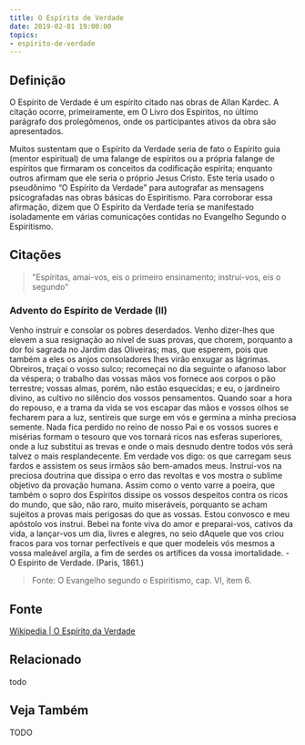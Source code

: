 ```yaml
---
title: O Espírito de Verdade
date: 2019-02-01 19:00:00
topics:
- espirito-de-verdade
---
```


## Definição
O Espírito de Verdade é um espírito citado nas obras de Allan Kardec. A citação
ocorre, primeiramente, em O Livro dos Espíritos, no último parágrafo dos
prolegômenos, onde os participantes ativos da obra são apresentados.

Muitos sustentam que o Espírito da Verdade seria de fato o Espírito guia
(mentor espiritual) de uma falange de espíritos ou a própria falange de
espíritos que firmaram os conceitos da codificação espírita; enquanto outros
afirmam que ele seria o próprio Jesus Cristo. Este teria usado o pseudônimo “O
Espírito da Verdade” para autografar as mensagens psicografadas nas obras
básicas do Espiritismo. Para corroborar essa afirmação, dizem que O Espírito da
Verdade teria se manifestado isoladamente em várias comunicações contidas no
Evangelho Segundo o Espiritismo. 

## Citações
> "Espíritas, amai-vos, eis o primeiro ensinamento; instruí-vos, eis o segundo"

### Advento do Espírito de Verdade (II)
Venho instruir e consolar os pobres deserdados. Venho dizer-lhes que elevem a
sua resignação ao nível de suas provas, que chorem, porquanto a dor foi sagrada
no Jardim das Oliveiras; mas, que esperem, pois que também a eles os anjos
consoladores lhes virão enxugar as lágrimas. Obreiros, traçai o vosso sulco;
recomeçai no dia seguinte o afanoso labor da véspera; o trabalho das vossas mãos
vos fornece aos corpos o pão terrestre; vossas almas, porém, não estão
esquecidas; e eu, o jardineiro divino, as cultivo no silêncio dos vossos
pensamentos. Quando soar a hora do repouso, e a trama da vida se vos escapar das
mãos e vossos olhos se fecharem para a luz, sentireis que surge em vós e germina
a minha preciosa semente. Nada fica perdido no reino de nosso Pai e os vossos
suores e misérias formam o tesouro que vos tornará ricos nas esferas superiores,
onde a luz substitui as trevas e onde o mais desnudo dentre todos vós será
talvez o mais resplandecente. Em verdade vos digo: os que carregam seus fardos e
assistem os seus irmãos são bem-amados meus. Instruí-vos na preciosa doutrina
que dissipa o erro das revoltas e vos mostra o sublime objetivo da provação
humana. Assim como o vento varre a poeira, que também o sopro dos Espíritos
dissipe os vossos despeitos contra os ricos do mundo, que são, não raro, muito
miseráveis, porquanto se acham sujeitos a provas mais perigosas do que as
vossas. Estou convosco e meu apóstolo vos instrui. Bebei na fonte viva do amor e
preparai-vos, cativos da vida, a lançar-vos um dia, livres e alegres, no seio
dAquele que vos criou fracos para vos tornar perfectíveis e que quer modeleis
vós mesmos a vossa maleável argila, a fim de serdes os artífices da vossa
imortalidade. - O Espírito de Verdade. (Paris, 1861.)

> Fonte: O Evangelho segundo o Espiritismo, cap. VI, item 6.

## Fonte
[Wikipedia | O Espírito da Verdade](https://pt.wikipedia.org/wiki/O_Esp%C3%ADrito_da_Verdade_(espiritismo))

## Relacionado
todo

## Veja Também
TODO
